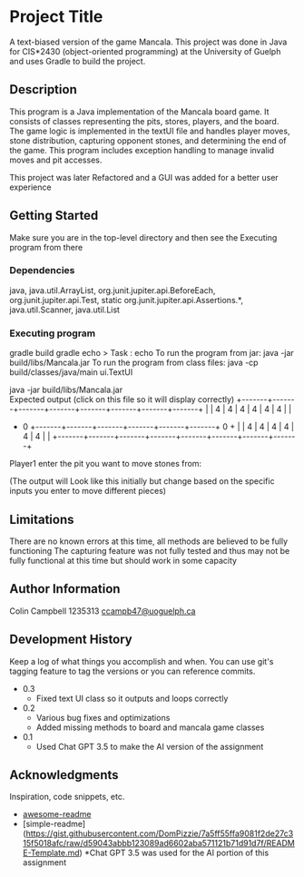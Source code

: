 # Project Title

A text-biased version of the game Mancala. This project was done in Java for CIS*2430 (object-oriented programming) at the University of Guelph and uses Gradle to build the project.

## Description

This program is a Java implementation of the Mancala board game. It consists of classes representing the pits, stores, players, and the board. The game logic is implemented in the textUI file and handles player moves, stone distribution, capturing opponent stones, and determining the end of the game. This program includes exception handling to manage invalid moves and pit accesses. 

This project was later Refactored and a GUI was added for a better user experience

## Getting Started
Make sure you are in the top-level directory and then see the Executing program from there

### Dependencies

java,  java.util.ArrayList,  org.junit.jupiter.api.BeforeEach, org.junit.jupiter.api.Test, static org.junit.jupiter.api.Assertions.*,
java.util.Scanner, java.util.List

### Executing program

gradle build
gradle echo 
    > Task : echo
    To run the program from jar:
    java -jar build/libs/Mancala.jar
    To run the program from class files:
    java -cp build/classes/java/main ui.TextUI

java -jar build/libs/Mancala.jar    
Expected output (click on this file so it will display correctly)
+-------+-------+-------+-------+-------+-------+-------+-------+
|       |   4   |   4   |   4   |   4   |   4   |   4   |       |
+   0   +-------+-------+-------+-------+-------+-------+   0   +
|       |   4   |   4   |   4   |   4   |   4   |   4   |       |
+-------+-------+-------+-------+-------+-------+-------+-------+

Player1 enter the pit you want to move stones from: 

(The output will Look like this initially but change based on the specific 
inputs you enter to move different pieces)

## Limitations

There are no known errors at this time, all methods are believed to be fully functioning
The capturing feature was not fully tested and thus may not be fully functional at this time but should work in some capacity

## Author Information
Colin Campbell
1235313
ccampb47@uoguelph.ca

## Development History

Keep a log of what things you accomplish and when.  You can use git's tagging feature to tag the versions or you can reference commits.
* 0.3
    * Fixed text UI class so it outputs and loops correctly
* 0.2
    * Various bug fixes and optimizations
    * Added missing methods to board and mancala game classes
* 0.1
    * Used Chat GPT 3.5 to make the AI version of the assignment

## Acknowledgments

Inspiration, code snippets, etc.
* [awesome-readme](https://github.com/matiassingers/awesome-readme)
* [simple-readme] (https://gist.githubusercontent.com/DomPizzie/7a5ff55ffa9081f2de27c315f5018afc/raw/d59043abbb123089ad6602aba571121b71d91d7f/README-Template.md)
*Chat GPT 3.5 was used for the AI portion of this assignment



